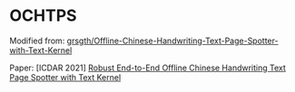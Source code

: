 # OCHTPS
Modified from: [grsgth/Offline-Chinese-Handwriting-Text-Page-Spotter-with-Text-Kernel](https://github.com/grsgth/Offline-Chinese-Handwriting-Text-Page-Spotter-with-Text-Kernel)

Paper: [ICDAR 2021] [Robust End-to-End Offline Chinese Handwriting Text Page Spotter with Text Kernel](https://arxiv.org/pdf/2107.01547.pdf)
